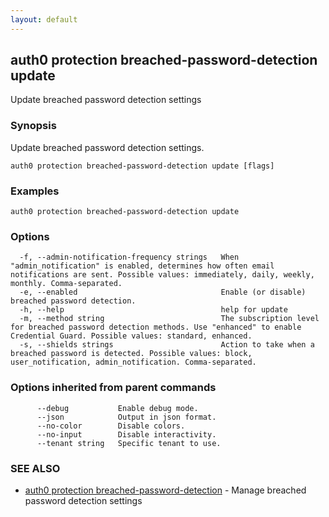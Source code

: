 ```yaml
---
layout: default
---
```

## auth0 protection breached-password-detection update

Update breached password detection settings

### Synopsis

Update breached password detection settings.

```
auth0 protection breached-password-detection update [flags]
```

### Examples

```
auth0 protection breached-password-detection update
```

### Options

```
  -f, --admin-notification-frequency strings   When "admin_notification" is enabled, determines how often email notifications are sent. Possible values: immediately, daily, weekly, monthly. Comma-separated.
  -e, --enabled                                Enable (or disable) breached password detection.
  -h, --help                                   help for update
  -m, --method string                          The subscription level for breached password detection methods. Use "enhanced" to enable Credential Guard. Possible values: standard, enhanced.
  -s, --shields strings                        Action to take when a breached password is detected. Possible values: block, user_notification, admin_notification. Comma-separated.
```

### Options inherited from parent commands

```
      --debug           Enable debug mode.
      --json            Output in json format.
      --no-color        Disable colors.
      --no-input        Disable interactivity.
      --tenant string   Specific tenant to use.
```

### SEE ALSO

* [auth0 protection breached-password-detection](auth0_protection_breached-password-detection.md)	 - Manage breached password detection settings

